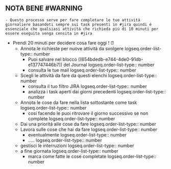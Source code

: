 ## NOTA BENE #WARNING
	- Questo processo serve per fare completare le tue attivitá giornaliere basandoti sempre sui task presenti in #jira quindi é essenziale che qualsiasi attivitá che richieda piú di 10 minuti per essere eseguita venga censita in #jira
- Prendi 20 minuti per decidere cosa fare oggi ! ⏰
	- Annota le richieste per nuove attivitá da svolgere
	  logseq.order-list-type:: number
		- Puoi salvare nel blocco ((654bdedb-e744-4de0-91db-e137747446b7)) del Journal
		  logseq.order-list-type:: number
		- consulta le tue mail
		  logseq.order-list-type:: number
	- Scegli le attivitá da fare da questi elenchi
	  logseq.order-list-type:: number
		- consulta il tuo filtro JIRA
		  logseq.order-list-type:: number
		- analizza i task aperti dai giorni precedenti
		  logseq.order-list-type:: number
	- Annota le cose da fare nella lista sottostante come task
	  logseq.order-list-type:: number
		- cosí facendo le puoi ritrovare il giorno successivo se non complete
		  logseq.order-list-type:: number
	- Dai una prioritá alle cose da fare
	  logseq.order-list-type:: number
	- Lavora sulle cose che hai da fare
	  logseq.order-list-type:: number
		- eventualmente
		  logseq.order-list-type:: number
		- .....
		  logseq.order-list-type:: number
	- gestisci le interruzioni
	  logseq.order-list-type:: number
	- a fine giornata
	  logseq.order-list-type:: number
		- marca come fatte le cose completate
		  logseq.order-list-type:: number